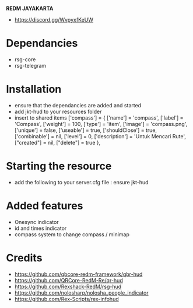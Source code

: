
**REDM JAYAKARTA** 
- https://discord.gg/WvpyxfKeUW


# Dependancies
- rsg-core
- rsg-telegram

# Installation
- ensure that the dependancies are added and started
- add jkt-hud to your resources folder
- insert to shared items
  ['compass']                                = { ['name'] = 'compass', ['label'] = 'Compass', ['weight'] = 100, ['type'] = 'item', ['image'] = 'compass.png', ['unique'] = false, ['useable'] = true, ['shouldClose'] = true, ['combinable'] = nil, ['level'] = 0, ['description'] = 'Untuk Mencari Rute', ["created"] = nil, ["delete"] = true },

# Starting the resource
- add the following to your server.cfg file : ensure jkt-hud

# Added features
- Onesync indicator
- id and times indicator
- compass system to change compass / minimap

# Credits
- https://github.com/qbcore-redm-framework/qbr-hud
- https://github.com/QRCore-RedM-Re/qr-hud
- https://github.com/Rexshack-RedM/rsg-hud
- https://github.com/nolosharp/nolosha_people_indicator
- https://github.com/Rex-Scripts/rex-infohud